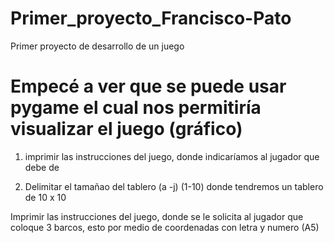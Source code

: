 # Primer_proyecto_Francisco-Pato
Primer proyecto de desarrollo de un juego


# Empecé a ver que se puede usar pygame el cual nos permitiría visualizar el juego (gráfico)


1. imprimir las instrucciones del juego, donde indicaríamos al jugador que debe de 


1. Delimitar el tamañao del tablero (a -j) (1-10) donde tendremos un tablero de 10 x 10


Imprimir las instrucciones del juego, donde se le solicita al jugador que coloque 3 barcos, esto por medio de coordenadas con letra y numero (A5)
